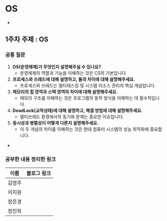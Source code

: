 # OS
-
## 1주차 주제 : OS
### 공통 질문 
1. **OS(운영체제)가 무엇인지 설명해주실 수 있나요?**
    - 운영체제의 역할과 기능을 이해하는 것은 CS의 기본입니다.
2. **프로세스와 쓰레드에 대해 설명하고, 둘의 차이에 대해 설명해주세요.**
    - 프로세스와 쓰레드는 멀티태스킹 및 시스템 리소스 관리의 핵심 개념입니다.
3. **메모리의 힙 영역과 스택 영역의 차이에 대해 설명해주세요.**
    - 메모리 구조를 이해하는 것은 프로그램의 동작 방식을 이해하는 데 필수적입니다.
4. **DeadLock(교착상태)에 대해 설명하고, 해결 방법에 대해 설명해주세요.**
    - 멀티쓰레드 환경에서의 동기화 문제는 중요한 이슈입니다.
5. **동시성과 병렬성이 어떻게 다른지 설명해주세요.**
    - 이 두 개념의 차이를 이해하는 것은 현대 컴퓨터 시스템의 성능 최적화에 중요합니다.
  
-
### 공부한 내용 정리한 링크
| 이름 | 블로그 링크 |
|------|--------------|
|김영주||
|이지원||
|정은경||
|정진희||
